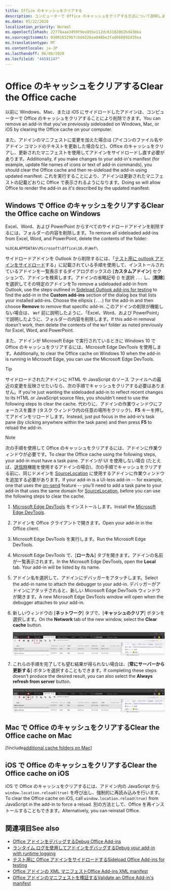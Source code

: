 ```yaml
---
title: Office のキャッシュをクリアする
description: コンピューターで Office のキャッシュをクリアする方法について説明します。
ms.date: 05/22/2020
localization_priority: Normal
ms.openlocfilehash: 22778aaa3459f9ea955e112dc63102062bd430ba
ms.sourcegitcommit: 0300165295fcbd4226aa048be2fad660892d35ea
ms.translationtype: MT
ms.contentlocale: ja-JP
ms.lasthandoff: 06/06/2020
ms.locfileid: "44591147"
---
```

# <a name="clear-the-office-cache"></a><span data-ttu-id="f786a-103">Office のキャッシュをクリアする</span><span class="sxs-lookup"><span data-stu-id="f786a-103">Clear the Office cache</span></span>

<span data-ttu-id="f786a-104">以前に Windows、Mac、または iOS にサイドロードしたアドインは、コンピューターで Office のキャッシュをクリアすることにより削除できます。</span><span class="sxs-lookup"><span data-stu-id="f786a-104">You can remove an add-in that you've previously sideloaded on Windows, Mac, or iOS by clearing the Office cache on your computer.</span></span>

<span data-ttu-id="f786a-105">また、アドインのマニフェストに変更を加えた場合は (アイコンのファイル名やアドイン コマンドのテキストを更新した場合など)、Office のキャッシュをクリアし、更新されたマニフェストを使用してアドインをサイドロードし直す必要があります。</span><span class="sxs-lookup"><span data-stu-id="f786a-105">Additionally, if you make changes to your add-in's manifest (for example, update file names of icons or text of add-in commands), you should clear the Office cache and then re-sideload the add-in using updated manifest.</span></span> <span data-ttu-id="f786a-106">これを実行することにより、アドインは更新されたマニフェストの記載どおりに Office で表示されるようになります。</span><span class="sxs-lookup"><span data-stu-id="f786a-106">Doing so will allow Office to render the add-in as it's described by the updated manifest.</span></span>

## <a name="clear-the-office-cache-on-windows"></a><span data-ttu-id="f786a-107">Windows で Office のキャッシュをクリアする</span><span class="sxs-lookup"><span data-stu-id="f786a-107">Clear the Office cache on Windows</span></span>

<span data-ttu-id="f786a-108">Excel、Word、および PowerPoint からすべてのサイドロードアドインを削除するには、フォルダーの内容を削除します。</span><span class="sxs-lookup"><span data-stu-id="f786a-108">To remove all sideloaded add-ins from Excel, Word, and PowerPoint, delete the contents of the folder:</span></span>

```text
%LOCALAPPDATA%\Microsoft\Office\16.0\Wef\
```

<span data-ttu-id="f786a-109">サイドロードアドインを Outlook から削除するには、「[テスト用に outlook アドインをサイドロード](../outlook/sideload-outlook-add-ins-for-testing.md)する」に記載されている手順を使用して、インストールされているアドインを一覧表示するダイアログボックスの [**カスタムアドイン**] セクションで、アドインを検索します。アドインの省略記号 () を選択 `...` し、[**削除**] を選択してその特定のアドインを</span><span class="sxs-lookup"><span data-stu-id="f786a-109">To remove a sideloaded add-in from Outlook, use the steps outlined in [Sideload Outlook add-ins for testing](../outlook/sideload-outlook-add-ins-for-testing.md) to find the add-in in the **Custom add-ins** section of the dialog box that lists your installed add-ins. Choose the ellipsis (`...`) for the add-in and then choose **Remove** to remove that specific add-in.</span></span> <span data-ttu-id="f786a-110">このアドインの削除が機能しない場合は、 `Wef` 前に説明したように、「Excel、Word、および PowerPoint」で説明したように、フォルダーの内容を削除します。</span><span class="sxs-lookup"><span data-stu-id="f786a-110">If this add-in removal doesn't work, then delete the contents of the `Wef` folder as noted previously for Excel, Word, and PowerPoint.</span></span>

<span data-ttu-id="f786a-111">また、アドインが Microsoft Edge で実行されているときに Windows 10 で Office のキャッシュをクリアするには、Microsoft Edge DevTools を使用します。</span><span class="sxs-lookup"><span data-stu-id="f786a-111">Additionally, to clear the Office cache on Windows 10 when the add-in is running in Microsoft Edge, you can use the Microsoft Edge DevTools.</span></span>

> [!TIP]
> <span data-ttu-id="f786a-112">サイドロードされたアドインに HTML や JavaScript のソース ファイルへの最近の変更を反映させたいなら、次の手順でキャッシュをクリアする必要はありません。</span><span class="sxs-lookup"><span data-stu-id="f786a-112">If you're just wanting the sideloaded add-in to reflect recent changes to its HTML or JavaScript source files, you shouldn't need to use the following steps to clear the cache.</span></span> <span data-ttu-id="f786a-113">代わりに、アドインの作業ウィンドウにフォーカスを置き (タスク ウィンドウ内の任意の場所をクリック)、**F5** キーを押してアドインをリロードします。</span><span class="sxs-lookup"><span data-stu-id="f786a-113">Instead, just put focus in the add-in's task pane (by clicking anywhere within the task pane) and then press **F5** to reload the add-in.</span></span>

> [!NOTE]
> <span data-ttu-id="f786a-114">次の手順を使用して Office のキャッシュをクリアするには、アドインに作業ウィンドウが必要です。</span><span class="sxs-lookup"><span data-stu-id="f786a-114">To clear the Office cache using the following steps, your add-in must have a task pane.</span></span> <span data-ttu-id="f786a-115">アドインが UI を使用しない場合 (たとえば、[送信時](../outlook/outlook-on-send-addins.md)機能を使用するアドインの場合)、次の手順でキャッシュをクリアする前に、同じドメインを [SourceLocation](../reference/manifest/sourcelocation.md) に使用するアドインに作業ウィンドウを追加する必要があります。</span><span class="sxs-lookup"><span data-stu-id="f786a-115">If your add-in is a UI-less add-in -- for example, one that uses the [on-send](../outlook/outlook-on-send-addins.md) feature -- you'll need to add a task pane to your add-in that uses the same domain for [SourceLocation](../reference/manifest/sourcelocation.md), before you can use the following steps to clear the cache.</span></span>

1. <span data-ttu-id="f786a-116">[Microsoft Edge DevTools](https://www.microsoft.com/p/microsoft-edge-devtools-preview/9mzbfrmz0mnj) をインストールします。</span><span class="sxs-lookup"><span data-stu-id="f786a-116">Install the [Microsoft Edge DevTools](https://www.microsoft.com/p/microsoft-edge-devtools-preview/9mzbfrmz0mnj).</span></span>

2. <span data-ttu-id="f786a-117">アドインを Office クライアントで開きます。</span><span class="sxs-lookup"><span data-stu-id="f786a-117">Open your add-in in the Office client.</span></span>

3. <span data-ttu-id="f786a-118">Microsoft Edge DevTools を実行します。</span><span class="sxs-lookup"><span data-stu-id="f786a-118">Run the Microsoft Edge DevTools.</span></span>

4. <span data-ttu-id="f786a-119">Microsoft Edge DevTools で、[**ローカル**] タブを開きます。アドインの名前が一覧表示されます。</span><span class="sxs-lookup"><span data-stu-id="f786a-119">In the Microsoft Edge DevTools, open the **Local** tab. Your add-in will be listed by its name.</span></span>

5. <span data-ttu-id="f786a-120">アドイン名を選択して、アドインにデバッガーをアタッチします。</span><span class="sxs-lookup"><span data-stu-id="f786a-120">Select the add-in name to attach the debugger to your add-in.</span></span> <span data-ttu-id="f786a-121">デバッガーがアドインにアタッチされると、新しい Microsoft Edge DevTools ウィンドウが開きます。</span><span class="sxs-lookup"><span data-stu-id="f786a-121">A new Microsoft Edge DevTools window will open when the debugger attaches to your add-in.</span></span>

6. <span data-ttu-id="f786a-122">新しいウィンドウの [**ネットワーク**] タブで、[**キャッシュのクリア**] ボタンを選択します。</span><span class="sxs-lookup"><span data-stu-id="f786a-122">On the **Network** tab of the new window, select the **Clear cache** button.</span></span>

    ![[キャッシュのクリア] ボタンが強調表示された Microsoft Edge DevTools のスクリーンショット](../images/edge-devtools-clear-cache.png)

7. <span data-ttu-id="f786a-124">これらの手順を完了しても望む結果が得られない場合は、[**常にサーバーから更新する**] ボタンを選択することもできます。</span><span class="sxs-lookup"><span data-stu-id="f786a-124">If completing these steps doesn't produce the desired result, you can also select the **Always refresh from server** button.</span></span>

    ![[常にサーバーから更新する] ボタンが強調表示された Microsoft Edge DevTools のスクリーンショット](../images/edge-devtools-refresh-from-server.png)

## <a name="clear-the-office-cache-on-mac"></a><span data-ttu-id="f786a-126">Mac で Office のキャッシュをクリアする</span><span class="sxs-lookup"><span data-stu-id="f786a-126">Clear the Office cache on Mac</span></span>

[!include[additional cache folders on Mac](../includes/mac-cache-folders.md)]

## <a name="clear-the-office-cache-on-ios"></a><span data-ttu-id="f786a-127">iOS で Office のキャッシュをクリアする</span><span class="sxs-lookup"><span data-stu-id="f786a-127">Clear the Office cache on iOS</span></span>

<span data-ttu-id="f786a-128">iOS で Office のキャッシュをクリアするには、アドイン内の JavaScript から `window.location.reload(true)` を呼び出し、強制的に再読み込みを行います。</span><span class="sxs-lookup"><span data-stu-id="f786a-128">To clear the Office cache on iOS, call `window.location.reload(true)` from JavaScript in the add-in to force a reload.</span></span> <span data-ttu-id="f786a-129">別の方法として、Office を再インストールすることもできます。</span><span class="sxs-lookup"><span data-stu-id="f786a-129">Alternatively, you can reinstall Office.</span></span>

## <a name="see-also"></a><span data-ttu-id="f786a-130">関連項目</span><span class="sxs-lookup"><span data-stu-id="f786a-130">See also</span></span>

- [<span data-ttu-id="f786a-131">Office アドインをデバッグする</span><span class="sxs-lookup"><span data-stu-id="f786a-131">Debug Office Add-ins</span></span>](debug-add-ins-using-f12-developer-tools-on-windows-10.md)
- [<span data-ttu-id="f786a-132">ランタイム ログを使用してアドインをデバッグする</span><span class="sxs-lookup"><span data-stu-id="f786a-132">Debug your add-in with runtime logging</span></span>](runtime-logging.md)
- [<span data-ttu-id="f786a-133">テスト用に Office アドインをサイドロードする</span><span class="sxs-lookup"><span data-stu-id="f786a-133">Sideload Office Add-ins for testing</span></span>](sideload-office-add-ins-for-testing.md)
- [<span data-ttu-id="f786a-134">Office アドインの XML マニフェスト</span><span class="sxs-lookup"><span data-stu-id="f786a-134">Office Add-ins XML manifest</span></span>](../develop/add-in-manifests.md)
- [<span data-ttu-id="f786a-135">Office アドインのマニフェストを検証する</span><span class="sxs-lookup"><span data-stu-id="f786a-135">Validate an Office Add-in's manifest</span></span>](troubleshoot-manifest.md)
